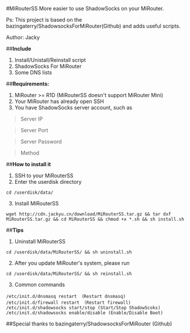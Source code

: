 #MiRouterSS
More easier to use ShadowSocks on your MiRouter.

Ps: This project is based on the bazingaterry/ShadowsocksForMiRouter(Github) and adds useful scripts.

Author: Jacky

##**Include**
1. Install/Unistall/Reinstall script
2. ShadowSocks For MiRouter
3. Some DNS lists

##**Requirements:**
1. MiRouter >= R1D (MiRouterSS doesn't support MiRouter Mini)
2. Your MiRouter has already open SSH
3. You have ShadowSocks server account, such as

>Server IP

>Server Port

>Server Password

>Method

##**How to install it**
1. SSH to your MiRouterSS
2. Enter the userdisk directory
```
cd /userdisk/data/
```
3. Install MiRouterSS
```
wget http://cdn.jackyu.cn/download/MiRouterSS.tar.gz && tar dxf MiRouterSS.tar.gz && cd MiRouterSS && chmod +x *.sh && sh install.sh
```

##**Tips**
1. Uninstall MiRouterSS
```
cd /userdisk/data/MiRouterSS/ && sh uninstall.sh
```
2. After you update MiRouter's system, please run
```
cd /userdisk/data/MiRouterSS/ && sh reinstall.sh
```
3. Common commands
```
/etc/init.d/dnsmasq restart （Restart dnsmasq)
/etc/init.d/firewall restart （Restart firewall)
/etc/init.d/shadowsocks start/stop (Start/Stop ShadowScoks)
/etc/init.d/shadowsocks enable/disable (Enable/Disable Boot)
```

##Special thanks to
bazingaterry/ShadowsocksForMiRouter (Github)
